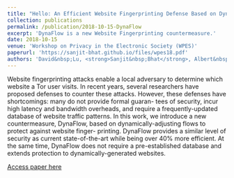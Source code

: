 ```yaml
---
title: "Hello: An Efficient Website Fingerprinting Defense Based on Dynamically-Adjusting Flows"
collection: publications
permalink: /publication/2018-10-15-DynaFlow
excerpt: 'DynaFlow is a new Website Fingerprinting countermeasure.'
date: 2018-10-15
venue: 'Workshop on Privacy in the Electronic Society (WPES)'
paperurl: 'https://sanjit-bhat.github.io/files/wpes18.pdf'
authors: 'David&nbsp;Lu, <strong>Sanjit&nbsp;Bhat</strong>, Albert&nbsp;Kwon, Srinivas&nbsp;Devadas'
---
```

Website fingerprinting attacks enable a local adversary to determine which website a Tor user visits. In recent years, several researchers have proposed defenses to counter these attacks. However, these defenses have shortcomings: many do not provide formal guaran- tees of security, incur high latency and bandwidth overheads, and require a frequently-updated database of website traffic patterns. In this work, we introduce a new countermeasure, DynaFlow, based on dynamically-adjusting flows to protect against website finger- printing. DynaFlow provides a similar level of security as current state-of-the-art while being over 40% more efficient. At the same time, DynaFlow does not require a pre-established database and extends protection to dynamically-generated websites.

[Access paper here](https://sanjit-bhat.github.io/files/wpes18.pdf)

